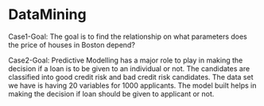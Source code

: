 # DataMining
Case1-Goal: The goal is to find the relationship on what parameters does the price of houses in Boston depend?

Case2-Goal: Predictive Modelling has a major role to play in making the decision if a loan is to be given to an individual or not. The candidates are classified into good credit risk and bad credit risk candidates. The data set we have is having 20 variables for 1000 applicants. The model built helps in making the decision if loan should be given to applicant or not.
